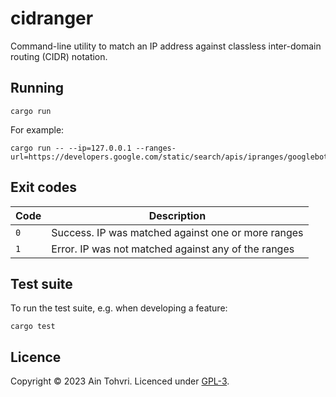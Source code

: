 # cidranger

Command-line utility to match an IP address against classless inter-domain routing (CIDR) notation.

## Running

    cargo run

For example:

    cargo run -- --ip=127.0.0.1 --ranges-url=https://developers.google.com/static/search/apis/ipranges/googlebot.json

## Exit codes

| Code | Description |
| ---- | --- |
| `0` | Success. IP was matched against one or more ranges |
| `1` | Error. IP was not matched against any of the ranges |

## Test suite

To run the test suite, e.g. when developing a feature:

    cargo test

## Licence

Copyright © 2023 Ain Tohvri. Licenced under [GPL-3](https://github.com/ain/botranger/blob/main/LICENSE).
